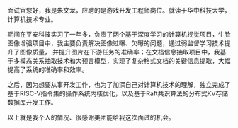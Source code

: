 面试官您好，我是朱文龙，应聘的是游戏开发工程师岗位。就读于华中科技大学，计算机技术专业。

期间在平安科技实习了一年多，负责了两个基于深度学习的计算机视觉项目，牛脸图像增强项目中，我主要负责解决图像过曝、欠曝的问题，通过弱监督学习技术提升了图像质量， 并提升图片在下游任务的准确率；在文档信息抽取项目中，我基于多模态关系抽取技术和大预言模型，实现了复杂格式文档的关键信息提取，大幅提高了系统的准确率和效率。

之后，因为想要从事开发工作，也为了加深自己对计算机技术的理解，独立完成了基于RISC-V指令集的操作系统内核优化，以及基于Raft共识算法的分布式KV存储数据库开发工作。

以上就是我个人的情况、很感谢美团能给我这次面试的机会。